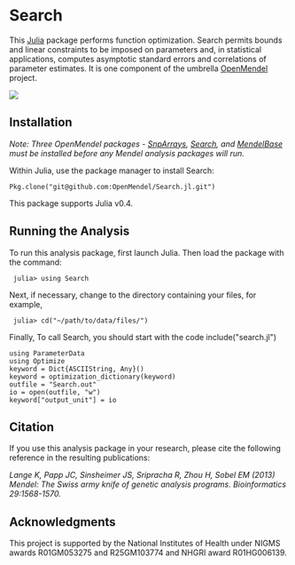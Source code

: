 # Search
This [Julia](http://julialang.org/) package performs function optimization. Search permits bounds and linear constraints to be imposed on parameters and, in statistical applications, computes asymptotic standard errors and correlations of parameter estimates. It is one component of the umbrella [OpenMendel](https://openmendel.github.io) project.

[![](https://img.shields.io/badge/docs-current-blue.svg)](https://OpenMendel.github.io/Search.jl)

## Installation

*Note: Three OpenMendel packages - [SnpArrays](https://github.com/OpenMendel/SnpArrays.jl), [Search](https://github.com/OpenMendel/Search.jl), and [MendelBase](https://github.com/OpenMendel/MendelBase.jl) must be installed before any Mendel analysis packages will run.*

Within Julia, use the package manager to install Search:

    Pkg.clone("git@github.com:OpenMendel/Search.jl.git")

This package supports Julia v0.4.

## Running the Analysis

To run this analysis package, first launch Julia. Then load the package with the command:

     julia> using Search

Next, if necessary, change to the directory containing your files, for example,

     julia> cd("~/path/to/data/files/")

Finally, To call Search, you should start with the code
include("search.jl")

	using ParameterData
	using Optimize
	keyword = Dict{ASCIIString, Any}()
	keyword = optimization_dictionary(keyword)
	outfile = "Search.out"
	io = open(outfile, "w")
	keyword["output_unit"] = io
	
## Citation

If you use this analysis package in your research, please cite the following reference in the resulting publications:

*Lange K, Papp JC, Sinsheimer JS, Sripracha R, Zhou H, Sobel EM (2013) Mendel: The Swiss army knife of genetic analysis programs. Bioinformatics 29:1568-1570.*

<!--- ## Contributing
We welcome contributions to this Open Source project. To contribute, follow this procedure ... --->

## Acknowledgments

This project is supported by the National Institutes of Health under NIGMS awards R01GM053275 and R25GM103774 and NHGRI award R01HG006139.
